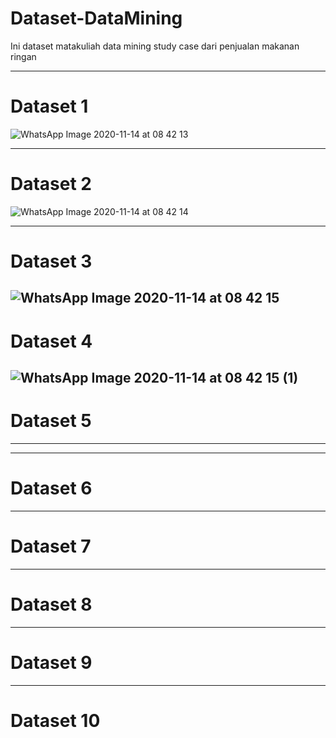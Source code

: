 # Dataset-DataMining
Ini dataset matakuliah data mining study case dari penjualan makanan ringan


---
# Dataset 1
![WhatsApp Image 2020-11-14 at 08 42 13](https://user-images.githubusercontent.com/52682756/99210142-9d09c280-27f7-11eb-8349-ac41ca6f5e5f.jpeg)

---

# Dataset 2
![WhatsApp Image 2020-11-14 at 08 42 14](https://user-images.githubusercontent.com/52682756/99210301-0be71b80-27f8-11eb-9b48-3825e3b739dc.jpeg)

---
# Dataset 3
![WhatsApp Image 2020-11-14 at 08 42 15](https://user-images.githubusercontent.com/52682756/99210718-1e158980-27f9-11eb-82ac-26668de3541d.jpeg)
---

# Dataset 4
![WhatsApp Image 2020-11-14 at 08 42 15 (1)](https://user-images.githubusercontent.com/52682756/99210655-f6bebc80-27f8-11eb-86dd-eacc59ceea57.jpeg)
---

# Dataset 5

---


---

# Dataset 6
---
# Dataset 7
---
# Dataset 8

---
# Dataset 9
---

# Dataset 10


